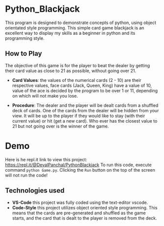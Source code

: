 # Python_Blackjack
This program is designed to demonstrate concepts of python, using object orientated style programming. This simple card game blackjack is an excellent way to display my skills as a beginner in python and its programming style.

## How to Play
The objective of this game is for the player to beat the dealer by getting their card value as close to 21 as possible, without going over 21.

- **Card Values**: the values of the numerical cards (2 - 10) are their respective values, face cards (Jack, Queen, King) have a value of 10, value of the ace is decided by the program to be over 1 or 11, depending on which will not make you lose.

- **Procedure**: The dealer and the player will be dealt cards from a shuffled deck of cards. One of the cards from the dealer will be hidden from your view. It will be up to the player if they would like to stay (with their current value) or hit (get a new card). Who ever has the closest value to 21 but not going over is the winner of the game.

# Demo
Here is he repl.it link to view this project: https://repl.it/@DevalPanchal/PythonBlackjack 
To run this code, execute command `python Game.py`. Clicking the `Run` button on the top of the screen will not run the code!

## Technologies used
- **VS-Code** this project was fully coded using the text-editor vscode.
- **Code-Style** this project utilizes object oriented style programming. This means that the cards are pre-generated and shuffled as the game starts, and the card that is dealt to the player is removed from the deck. 